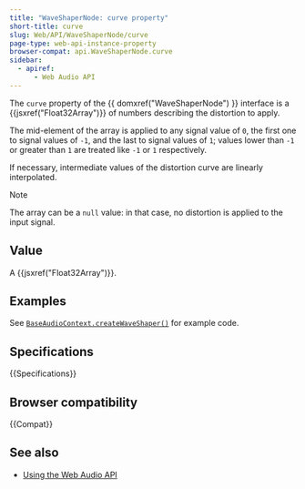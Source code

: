 ```yaml
---
title: "WaveShaperNode: curve property"
short-title: curve
slug: Web/API/WaveShaperNode/curve
page-type: web-api-instance-property
browser-compat: api.WaveShaperNode.curve
sidebar:
  - apiref:
      - Web Audio API
---
```


The `curve` property of the {{ domxref("WaveShaperNode") }} interface is a {{jsxref("Float32Array")}} of numbers describing the distortion to apply.

The mid-element of the array is applied to any signal value of `0`, the first one to signal values of `-1`, and the last to signal values of `1`; values lower than `-1` or greater than `1` are treated like `-1` or `1` respectively.

If necessary, intermediate values of the distortion curve are linearly interpolated.

> [!NOTE]
> The array can be a `null` value: in that case, no distortion is applied to the input signal.

## Value

A {{jsxref("Float32Array")}}.

## Examples

See [`BaseAudioContext.createWaveShaper()`](/en-US/docs/Web/API/BaseAudioContext/createWaveShaper#examples) for example code.

## Specifications

{{Specifications}}

## Browser compatibility

{{Compat}}

## See also

- [Using the Web Audio API](/en-US/docs/Web/API/Web_Audio_API/Using_Web_Audio_API)
